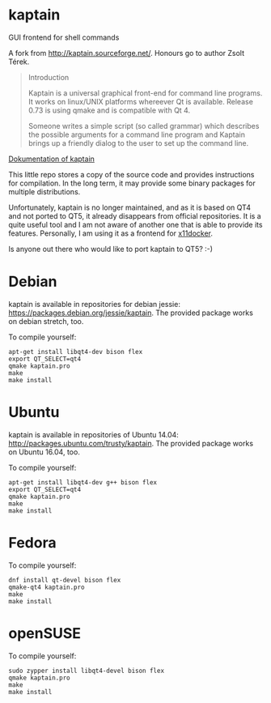# kaptain
GUI frontend for shell commands

A fork from http://kaptain.sourceforge.net/. Honours go to author Zsolt Térek.
> Introduction
>
>Kaptain is a universal graphical front-end for command line programs. It works on linux/UNIX platforms whereever Qt is available. Release 0.73 is using qmake and is compatible with Qt 4.
>
>Someone writes a simple script (so called grammar) which describes the possible arguments for a command line program and Kaptain brings up a friendly dialog to the user to set up the command line.

[Dokumentation of kaptain](http://kaptain.sourceforge.net/docs/kaptain.html)

This little repo stores a copy of the source code and provides instructions for compilation. In the long term, it may provide some binary packages for multiple distributions.

Unfortunately, kaptain is no longer maintained, and as it is based on QT4 and not ported to QT5, it already disappears from official repositories. It is a quite useful tool and I am not aware of another one that is able to provide its features. Personally, I am using it as a frontend for [x11docker](https://github.com/mviereck/x11docker).

Is anyone out there who would like to port kaptain to QT5? :-)

# Debian
kaptain is available in repositories for debian jessie: https://packages.debian.org/jessie/kaptain.
The provided package works on debian stretch, too.

To compile yourself:
```
apt-get install libqt4-dev bison flex
export QT_SELECT=qt4
qmake kaptain.pro
make
make install
```
# Ubuntu
kaptain is available in repositories of Ubuntu 14.04: http://packages.ubuntu.com/trusty/kaptain.
The provided package works on Ubuntu 16.04, too.

To compile yourself:
```
apt-get install libqt4-dev g++ bison flex
export QT_SELECT=qt4
qmake kaptain.pro
make
make install
```

# Fedora
To compile yourself:
```
dnf install qt-devel bison flex
qmake-qt4 kaptain.pro
make
make install
```
# openSUSE
To compile yourself:
```
sudo zypper install libqt4-devel bison flex
qmake kaptain.pro
make
make install
```
